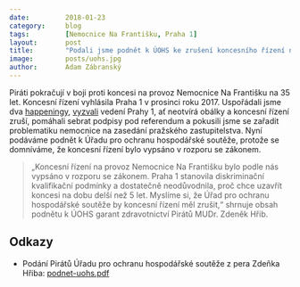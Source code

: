 ```yaml
---
date:         2018-01-23
category:     blog
tags:         [Nemocnice Na Františku, Praha 1]
layout:       post
title:        "Podali jsme podnět k ÚOHS ke zrušení koncesního řízení na Nemocnici na Františku" 
image:        posts/uohs.jpg
author:       Adam Zábranský
---
```


Piráti pokračují v boji proti koncesi na provoz Nemocnice Na Františku na 35 let. Koncesní řízení vyhlásila Praha 1 v prosinci roku 2017. Uspořádali jsme dva [happeningy](https://www.flickr.com/photos/pirati/albums/72157689214160622), [vyzvali](https://praha.pirati.cz/vyzva-piratu-praze-1-zruste-koncesi-na-nemocnici-na-frantisku.html) vedení Prahy 1, ať neotvírá obálky a koncesní řízení zruší, pomáhali sebrat podpisy pod referendum a pokusili jsme se zařadit problematiku nemocnice na zasedání pražského zastupitelstva. Nyní podáváme podnět k Úřadu pro ochranu hospodářské soutěže, protože se domníváme, že koncesní řízení bylo vypsáno v rozporu se zákonem.

> „Koncesní řízení na provoz Nemocnice Na Františku bylo podle nás vypsáno v rozporu se zákonem. Praha 1 stanovila diskriminační kvalifikační podmínky a dostatečně neodůvodnila, proč chce uzavřít koncesi na dobu delší než 5 let. Myslíme si, že Úřad pro ochranu hospodářské soutěže by koncesní řízení měl zrušit,“ shrnuje obsah podnětu k ÚOHS garant zdravotnictví Pirátů MUDr. Zdeněk Hřib.

## Odkazy

* Podání Pirátů Úřadu pro ochranu hospodářské soutěže z pera Zdeňka Hřiba: [podnet-uohs.pdf](/assets/pdf/podnet-uohs.pdf)
